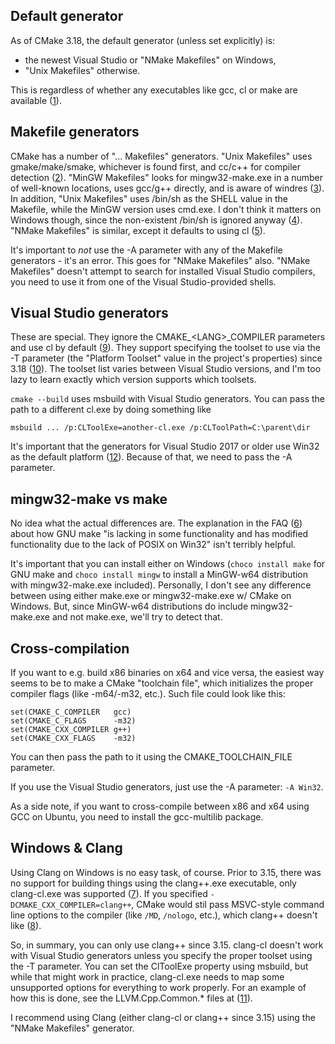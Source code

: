Default generator
-----------------

As of CMake 3.18, the default generator (unless set explicitly) is:

  * the newest Visual Studio or "NMake Makefiles" on Windows,
  * "Unix Makefiles" otherwise.

This is regardless of whether any executables like gcc, cl or make are
available ([1][1]).

Makefile generators
-------------------

CMake has a number of "... Makefiles" generators.  "Unix Makefiles" uses
gmake/make/smake, whichever is found first, and cc/c++ for compiler detection
([2][2]).  "MinGW Makefiles" looks for mingw32-make.exe in a number of
well-known locations, uses gcc/g++ directly, and is aware of windres ([3][3]).
In addition, "Unix Makefiles" uses /bin/sh as the SHELL value in the Makefile,
while the MinGW version uses cmd.exe.  I don't think it matters on Windows
though, since the non-existent /bin/sh is ignored anyway ([4][4]).  "NMake
Makefiles" is similar, except it defaults to using cl ([5][5]).

It's important to _not_ use the -A parameter with any of the Makefile
generators - it's an error.  This goes for "NMake Makefiles" also.  "NMake
Makefiles" doesn't attempt to search for installed Visual Studio compilers, you
need to use it from one of the Visual Studio-provided shells.

Visual Studio generators
------------------------

These are special.  They ignore the CMAKE_\<LANG\>_COMPILER parameters and use
cl by default ([9][9]).  They support specifying the toolset to use via the -T
parameter (the "Platform Toolset" value in the project's properties) since 3.18
([10][10]).  The toolset list varies between Visual Studio versions, and I'm
too lazy to learn exactly which version supports which toolsets.

`cmake --build` uses msbuild with Visual Studio generators.  You can pass the
path to a different cl.exe by doing something like

    msbuild ... /p:CLToolExe=another-cl.exe /p:CLToolPath=C:\parent\dir

It's important that the generators for Visual Studio 2017 or older use Win32 as
the default platform ([12][12]).  Because of that, we need to pass the -A
parameter.

mingw32-make vs make
--------------------

No idea what the actual differences are.  The explanation in the FAQ ([6][6])
about how GNU make "is lacking in some functionality and has modified
functionality due to the lack of POSIX on Win32" isn't terribly helpful.

It's important that you can install either on Windows (`choco install make` for
GNU make and `choco install mingw` to install a MinGW-w64 distribution with
mingw32-make.exe included).  Personally, I don't see any difference between
using either make.exe or mingw32-make.exe w/ CMake on Windows.  But, since
MinGW-w64 distributions do include mingw32-make.exe and not make.exe, we'll try
to detect that.

Cross-compilation
-----------------

If you want to e.g. build x86 binaries on x64 and vice versa, the easiest way
seems to be to make a CMake "toolchain file", which initializes the proper
compiler flags (like -m64/-m32, etc.).  Such file could look like this:

    set(CMAKE_C_COMPILER   gcc)
    set(CMAKE_C_FLAGS      -m32)
    set(CMAKE_CXX_COMPILER g++)
    set(CMAKE_CXX_FLAGS    -m32)

You can then pass the path to it using the CMAKE_TOOLCHAIN_FILE parameter.

If you use the Visual Studio generators, just use the -A parameter: `-A Win32`.

As a side note, if you want to cross-compile between x86 and x64 using GCC on
Ubuntu, you need to install the gcc-multilib package.

Windows & Clang
---------------

Using Clang on Windows is no easy task, of course.  Prior to 3.15, there was no
support for building things using the clang++.exe executable, only clang-cl.exe
was supported ([7][7]).  If you specified `-DCMAKE_CXX_COMPILER=clang++`, CMake
would stil pass MSVC-style command line options to the compiler (like `/MD`,
`/nologo`, etc.), which clang++ doesn't like ([8][8]).

So, in summary, you can only use clang++ since 3.15.  clang-cl doesn't work
with Visual Studio generators unless you specify the proper toolset using the
-T parameter.  You can set the ClToolExe property using msbuild, but while that
might work in practice, clang-cl.exe needs to map some unsupported options for
everything to work properly.  For an example of how this is done, see the
LLVM.Cpp.Common.* files at ([11][11]).

I recommend using Clang (either clang-cl or clang++ since 3.15) using the
"NMake Makefiles" generator.

[1]: https://github.com/Kitware/CMake/blob/v3.18.4/Source/cmake.cxx#L1697
[2]: https://github.com/Kitware/CMake/blob/v3.18.4/Source/cmGlobalUnixMakefileGenerator3.cxx
[3]: https://github.com/Kitware/CMake/blob/v3.18.4/Source/cmGlobalMinGWMakefileGenerator.cxx
[4]: https://www.gnu.org/software/make/manual/html_node/Choosing-the-Shell.html
[5]: https://github.com/Kitware/CMake/blob/v3.18.4/Source/cmGlobalNMakeMakefileGenerator.cxx
[6]: http://mingw.org/wiki/FAQ
[7]: https://cmake.org/cmake/help/v3.15/release/3.15.html#compilers
[8]: https://github.com/Kitware/CMake/blob/v3.14.7/Modules/Platform/Windows-Clang.cmake
[9]: https://gitlab.kitware.com/cmake/cmake/-/issues/19174
[10]: https://cmake.org/cmake/help/v3.8/release/3.8.html
[11]: https://github.com/llvm/llvm-project/tree/e408935bb5339e20035d84307c666fbdd15e99e0/llvm/tools/msbuild
[12]: https://cmake.org/cmake/help/v3.18/generator/Visual%20Studio%2015%202017.html
